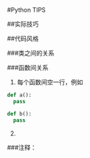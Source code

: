 #Python TIPS

##实际技巧

##代码风格

###类之间的关系

###函数间关系
1.  每个函数间空一行，例如

  ```python
  def a():
    pass

  def b():
    pass
  ```

2.  

###注释：
